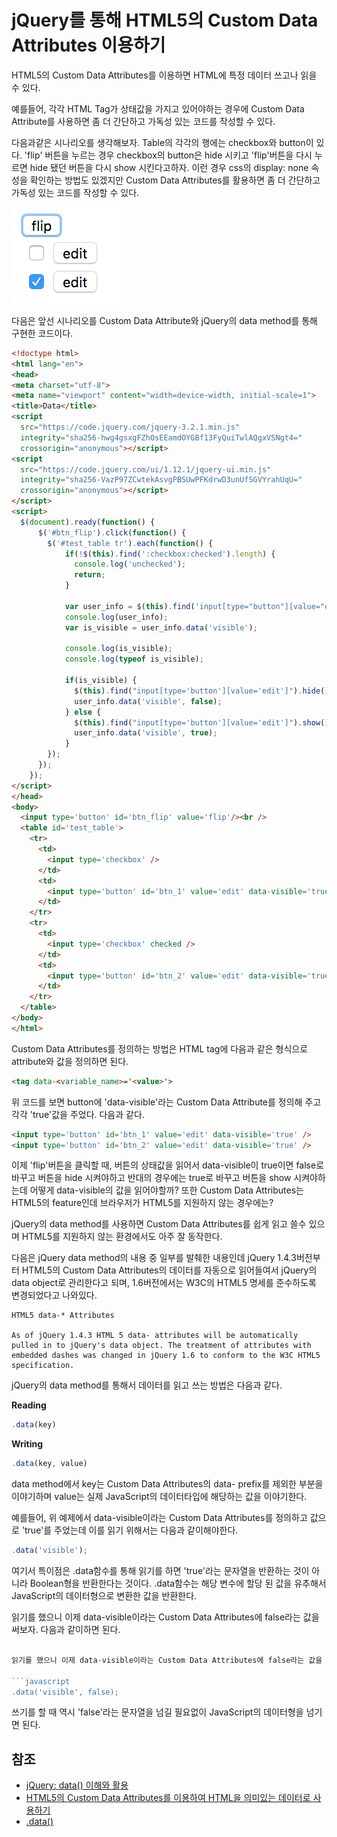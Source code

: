 # jQuery를 통해 HTML5의 Custom Data Attributes 이용하기

HTML5의 Custom Data Attributes를 이용하면 HTML에 특정 데이터 쓰고나 읽을 수 있다.

예를들어, 각각 HTML Tag가 상태값을 가지고 있어야하는 경우에 Custom Data Attribute를 사용하면 좀 더 간단하고 가독성 있는 코드를 작성할 수 있다.

다음과같은 시나리오를 생각해보자. Table의 각각의 행에는 checkbox와 button이 있다. 'flip' 버튼을 누르는 경우 checkbox의 button은 hide 시키고 'flip'버튼을 다시 누르면 hide 됐던 버튼을 다시 show 시킨다고하자. 이런 경우 css의 display: none 속성을 확인하는 방법도 있겠지만 Custom Data Attributes를 활용하면 좀 더 간단하고 가독성 있는 코드를 작성할 수 있다.

![senario_ui](./senario_ui.png)

다음은 앞선 시나리오를 Custom Data Attribute와 jQuery의 data method를 통해 구현한 코드이다.

```html
<!doctype html>
<html lang="en">
<head>
<meta charset="utf-8">
<meta name="viewport" content="width=device-width, initial-scale=1">
<title>Data</title>
<script
  src="https://code.jquery.com/jquery-3.2.1.min.js"
  integrity="sha256-hwg4gsxgFZhOsEEamdOYGBf13FyQuiTwlAQgxVSNgt4="
  crossorigin="anonymous"></script>
<script
  src="https://code.jquery.com/ui/1.12.1/jquery-ui.min.js"
  integrity="sha256-VazP97ZCwtekAsvgPBSUwPFKdrwD3unUfSGVYrahUqU="
  crossorigin="anonymous"></script>
</script>
<script>
  $(document).ready(function() {
      $('#btn_flip').click(function() {
        $('#test_table tr').each(function() {
            if(!$(this).find(':checkbox:checked').length) {
              console.log('unchecked');
              return;
            }

            var user_info = $(this).find('input[type="button"][value="edit"]');
            console.log(user_info);
            var is_visible = user_info.data('visible');

            console.log(is_visible);
            console.log(typeof is_visible);

            if(is_visible) {
              $(this).find("input[type='button'][value='edit']").hide();
              user_info.data('visible', false);
            } else {
              $(this).find("input[type='button'][value='edit']").show()
              user_info.data('visible', true);
            }
        });
      });
    });
</script>
</head>
<body>
  <input type='button' id='btn_flip' value='flip'/><br />
  <table id='test_table'>
    <tr>
      <td>
        <input type='checkbox' />
      </td>
      <td>
        <input type='button' id='btn_1' value='edit' data-visible='true' />
      </td>
    </tr>
    <tr>
      <td>
        <input type='checkbox' checked />
      </td>
      <td>
        <input type='button' id='btn_2' value='edit' data-visible='true' />
      </td>
    </tr>
  </table>
</body>
</html>
```

Custom Data Attributes를 정의하는 방법은 HTML tag에 다음과 같은 형식으로 attribute와 값을 정의하면 된다.

```html
<tag data-<variable_name>='<value>'>
```

위 코드를 보면 button에 'data-visible'라는 Custom Data Attribute를 정의해 주고 각각 'true'값을 주었다. 다음과 같다.

```html
<input type='button' id='btn_1' value='edit' data-visible='true' />
<input type='button' id='btn_2' value='edit' data-visible='true' />
```

이제 'flip'버튼을 클릭할 때, 버튼의 상태값을 읽어서 data-visible이 true이면 false로 바꾸고 버튼을 hide 시켜야하고 반대의 경우에는 true로 바꾸고 버튼을 show 시켜야하는데 어떻게 data-visible의 값을 읽어야할까? 또한 Custom Data Attributes는 HTML5의 feature인데 브라우저가 HTML5를 지원하지 않는 경우에는?

jQuery의 data method를 사용하면 Custom Data Attributes를 쉽게 읽고 쓸수 있으며 HTML5를 지원하지 않는 환경에서도 아주 잘 동작한다.

다음은 jQuery data method의 내용 중 일부를 발췌한 내용인데 jQuery 1.4.3버전부터 HTML5의 Custom Data Attributes의 데이터를 자동으로 읽어들여서 jQuery의 data object로 관리한다고 되며, 1.6버전에서는 W3C의 HTML5 명세를 준수하도록 변경되었다고 나와있다.

```
HTML5 data-* Attributes

As of jQuery 1.4.3 HTML 5 data- attributes will be automatically pulled in to jQuery's data object. The treatment of attributes with embedded dashes was changed in jQuery 1.6 to conform to the W3C HTML5 specification.
````

jQuery의 data method를 통해서 데이터를 읽고 쓰는 방법은 다음과 같다.

**Reading**
```javascript
.data(key)
```

**Writing**
```javascript
.data(key, value)
```

data method에서 key는 Custom Data Attributes의 data- prefix를 제외한 부분을 이야기하며 value는 실제 JavaScript의 데이터타입에 해당하는 값을 이야기한다.

예를들어, 위 예제에서 data-visible이라는 Custom Data Attributes를 정의하고 값으로 'true'를 주었는데 이를 읽기 위해서는 다음과 같이해야한다.

```javascript
.data('visible');
```
여기서 특이점은 .data함수를 통해 읽기를 하면 'true'라는 문자열을 반환하는 것이 아니라 Boolean형을 반환한다는 것이다.
.data함수는 해당 변수에 할당 된 값을 유추해서 JavaScript의 데이터형으로 변환한 값을 반환한다.

읽기를 했으니 이제 data-visible이라는 Custom Data Attributes에 false라는 값을 써보자. 다음과 같이하면 된다.

```javascript

읽기를 했으니 이제 data-visible이라는 Custom Data Attributes에 false라는 값을 써보자. 다음과 같이하면 된다.

```javascript
.data('visible', false);
```

쓰기를 할 때 역시 'false'라는 문자열을 넘길 필요없이 JavaScript의 데이터형을 넘기면 된다.

## 참조

* [jQuery: data() 이해와 활용](http://www.nextree.co.kr/p10155/)
* [HTML5의 Custom Data Attributes를 이용하여 HTML을 의미있는 데이터로 사용하기](http://blog.saltfactory.net/using-html5-custom-data-attributes/)
* [.data()](https://api.jquery.com/data/)
